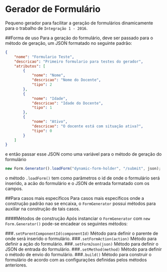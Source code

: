 # Gerador de Formulário
Pequeno gerador para facilitar a geração de formulários dinamicamente para o trabalho de `Integração 1 - 2016`.
 
##Forma de uso
Para a geração do formulário, deve ser passado para o método de geração, um JSON formatado no seguinte padrão:
```json
{
    "nome": "Formulario Teste",
    "descricao": "Primeiro formulario para testes do gerador",
    "atributos": [
        {
            "nome": "Nome",
            "descricao": "Nome do Docente",
            "tipo": 2
        },
        {
            "nome": "Idade",
            "descricao": "Idade do Docente",
            "tipo": 1
        },
        {
            "nome": "Ativo",
            "descricao": "O docente está com situação ativa?",
            "tipo": 0
        }
    ]
}
```

e então passar esse JSON como uma variável para o método de geração do formulário
```javascript
new Form.Generator().loadForm("dynamic-form-holder", "/submit", json);
```

o método `.loadForm()` tem como parâmetros o id de onde o formulário será inserido, a acão do formulário e o JSON de entrada formatado com os campos.

##Para casos mais específicos
Para casos mais específicos onde a construção padrão nao se encaixa, o `FormGenerator` possui métodos para auxiliar na construção de tais casos.
 
####Métodos de construção
Após instanciar o `FormGenerator` com `new Form.Generator()` pode-se encadear os seguintes métodos:

###`.setParentComponentId(componentId)`
Método para definir o parente de onde será inserido o formulário.
###`.setFormAction(action)`
Método para definir a ação do formulário.
###`.setFormJson(json)`
Método para definir o JSON de entrada do formulário.
###`.setMethod(method)`
Método para definir o método de envio do formulário.
###`.build()`
Método para construir o formulário de acordo com as configurações definidas pelos métodos anteriores.